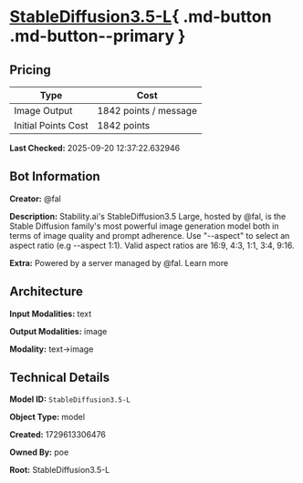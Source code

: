 # [StableDiffusion3.5-L](https://poe.com/StableDiffusion3.5-L){ .md-button .md-button--primary }

## Pricing

| Type | Cost |
|------|------|
| Image Output | 1842 points / message |
| Initial Points Cost | 1842 points |

**Last Checked:** 2025-09-20 12:37:22.632946


## Bot Information

**Creator:** @fal

**Description:** Stability.ai's StableDiffusion3.5 Large, hosted by @fal, is the Stable Diffusion family's most powerful image generation model both in terms of image quality and prompt adherence. Use "--aspect" to select an aspect ratio (e.g --aspect 1:1). Valid aspect ratios are 16:9, 4:3, 1:1, 3:4, 9:16.

**Extra:** Powered by a server managed by @fal. Learn more


## Architecture

**Input Modalities:** text

**Output Modalities:** image

**Modality:** text->image


## Technical Details

**Model ID:** `StableDiffusion3.5-L`

**Object Type:** model

**Created:** 1729613306476

**Owned By:** poe

**Root:** StableDiffusion3.5-L
